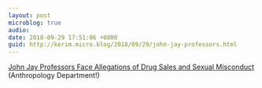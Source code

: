 ```yaml
---
layout: post
microblog: true
audio: 
date: 2018-09-29 17:51:06 +0800
guid: http://kerim.micro.blog/2018/09/29/john-jay-professors.html
---
```

[John Jay Professors Face Allegations of Drug Sales and Sexual Misconduct](https://www.nytimes.com/2018/09/22/nyregion/john-jay-professors-allegations.html) (Anthropology Department!) 
